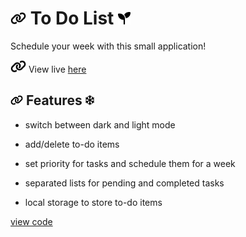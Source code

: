 # <img with="20px" height="20px" src="./link-solid.svg"/> To Do List <span></span> <img with="20px" height="20px" src="./seedling-solid.svg"/>

Schedule your week with this small application!

<img with="20px" height="20px" src="./link-solid.svg"/> View live [here](https://to-do-list-kappa-lyart-28.vercel.app/)

## <img with="16px" margin-right="0.15rem" height="16px" src="./link-solid.svg"/> Features <span > </span> <img with="16px"  position="relative" left="2rem" height="16px" src="./snowflake-regular.svg"/>

- switch between dark and light mode
  >
- add/delete to-do items
  >
- set priority for tasks and schedule them for a week
  >
- separated lists for pending and completed tasks
  >
- local storage to store to-do items

[view code](https://github.com/BeinRain06/To-Do-List.git)
